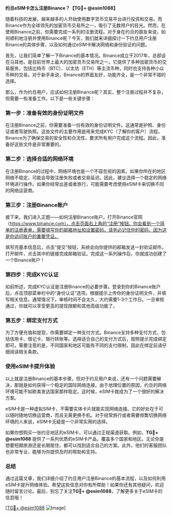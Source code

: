 **约旦eSIM卡怎么注册Binance？【TG💪+ @esim1088】**

随着科技的发展，越来越多的人开始使用数字货币交易平台进行投资和交易。而Binance作为全球领先的加密货币交易所之一，吸引了无数用户的目光。然而，在使用Binance之前，你需要完成一系列的注册流程。对于身在约旦的朋友来说，如何顺利地注册并使用Binance呢？今天，我们就来详细探讨一下约旦用户注册Binance的具体步骤，以及如何通过eSIM卡解决网络和身份验证的问题。

首先，让我们简单了解一下Binance的基本情况。Binance成立于2017年，总部设在马耳他，是目前世界上最大的加密货币交易所之一。它提供了多种加密货币的交易服务，包括比特币（BTC）、以太坊（ETH）等主流币种，同时也支持各种小众币种的交易。对于新手来说，Binance的界面友好，功能齐全，是一个非常不错的选择。

那么，作为约旦用户，应该如何注册Binance呢？其实，整个注册过程并不复杂，但需要一些准备工作。以下是一些关键步骤：

### 第一步：准备有效的身份证明文件

在注册Binance之前，你需要准备一份有效的身份证明文件。这通常是护照、身份证或者驾驶执照。这些文件的主要作用是用来完成KYC（了解你的客户）流程。Binance为了确保交易的安全性和合法性，要求所有用户完成这个流程。因此，准备好这些文件是非常重要的。

### 第二步：选择合适的网络环境

在注册Binance的过程中，网络环境也是一个不容忽视的因素。如果你所在的地区网络不稳定，可能会导致注册失败或者交易延迟。因此，建议选择一个稳定的网络环境进行操作。如果你经常出差或者旅行，可能需要考虑使用eSIM卡来切换不同的网络运营商。

### 第三步：注册Binance账户

接下来，我们进入正题——如何注册Binance账户。打开Binance官网（https://www.binance.com），点击页面右上角的“注册”按钮。你会看到一个简单的注册表单，需要填写你的邮箱地址和设置密码。请务必记住你的密码，因为这是你访问账户的重要凭证。

填写完基本信息后，点击“提交”按钮，系统会向你提供的邮箱发送一封验证邮件。打开邮件，点击其中的链接完成邮箱验证。完成这一系列操作后，你就成功创建了一个Binance账户！

### 第四步：完成KYC认证

如前所述，完成KYC认证是注册Binance的必要步骤。登录到你的Binance账户后，点击顶部菜单栏中的“身份认证”选项。根据提示上传你的身份证明文件，并填写相关信息。通常情况下，审核时间不会太久，大约需要1-3个工作日。一旦审核通过，你就可以享受更高的提现限额和其他高级功能了。

### 第五步：绑定支付方式

为了方便充值和提现，你需要绑定一种支付方式。Binance支持多种支付方式，包括信用卡、借记卡、银行转账等。选择适合自己的支付方式后，按照提示完成绑定即可。需要注意的是，不同国家和地区可能有不同的支付限制，因此在绑定前请仔细阅读相关条款。

### 使用eSIM卡提升体验

以上就是注册Binance的基本步骤，但对于约旦用户来说，还有一个问题需要解决，那就是如何获得一个稳定的国际网络连接。由于地理位置的原因，约旦的网络环境可能不如欧美发达国家那样稳定。这时候，eSIM卡就成为了一个很好的解决方案。

eSIM卡是一种虚拟SIM卡，不需要实体卡片就能实现网络连接。它的好处在于可以随时随地切换运营商，而且无需更换手机。对于经常旅行或者需要频繁切换网络环境的人来说，eSIM卡无疑是一个非常实用的选择。

如果你想购买一张约旦地区的eSIM卡，可以通过正规渠道获取。例如，**TG💪+ @esim1088** 提供了一系列优质的eSIM卡产品，覆盖多个国家和地区。无论你是想要短期旅游还是长期居住，都可以找到适合自己的方案。此外，他们的客服团队也非常专业，能够为你提供及时的帮助和支持。

### 总结

通过这篇文章，我们详细介绍了约旦用户注册Binance的基本流程，以及如何利用eSIM卡提升网络体验。希望这些信息对你有所帮助！如果你还有其他疑问，欢迎随时留言讨论。最后，别忘了关注**TG💪+ @esim1088**，了解更多关于eSIM卡的信息哦！

[[TG💪+ @esim1088](https://t.me/s/esim1088) ![Image](https://i.postimg.cc/4NQfJmqS/Snipaste-2025-05-13-00-14-12.png)]